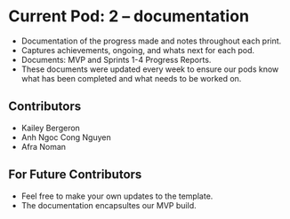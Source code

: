 # Current Pod: 2 – documentation
- Documentation of the progress made and notes throughout each print.
- Captures achievements, ongoing, and whats next for each pod.
- Documents: MVP and Sprints 1-4 Progress Reports.
- These documents were updated every week to ensure our pods know what has been completed and what needs to be worked on. 

## Contributors
* Kailey Bergeron 
* Anh Ngoc Cong Nguyen
* Afra Noman

## For Future Contributors
- Feel free to make your own updates to the template.
- The documentation encapsultes our MVP build. 
